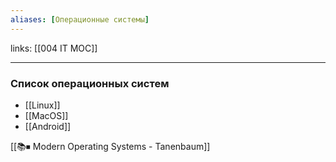 ```yaml
---
aliases: [Операционные системы]
---
```

links: [[004 IT MOC]]

---


### Список операционных систем
- [[Linux]]
- [[MacOS]]
- [[Android]]


[[📚⏹ Modern Operating Systems - Tanenbaum]]
